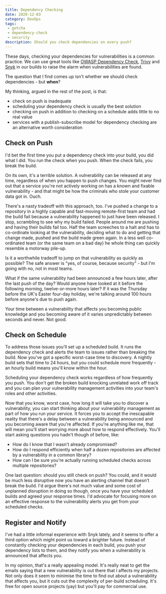 ```yaml
---
title: Dependency Checking
date: 2020-12-03
category: DevOps
tags:
 - gotcha
 - dependency-check
 - security
description: Should you check dependencies on every push?
---
```


These days, checking your dependencies for vulnerabilities is a common practice.
We can use great tools like [OWASP Dependency Check](https://jeremylong.github.io/DependencyCheck/), [Trivy](https://github.com/aquasecurity/trivy) and [Snyk](https://snyk.io) in our builds to raise the alarm when vulnerabilities are found.

The question that I find comes up isn't whether we should check dependencies - but **when**?

My thinking, argued in the rest of the post, is that:

- check on push is inadequate
- scheduling your dependency check is usually the best solution
- checking on push in addition to checking on a schedule adds little to no real value
- services with a publish-subscribe model for dependency checking are an alternative worth consideration

## Check on Push

I'd bet the first time you put a dependency check into your build, you did what I did. You run the check when you push. When the check fails, you break the build.

On its own, it's a terrible solution. A vulnerability can be released at any time, regardless of when you happen to push changes. You might never find out that a service you're not actively working on has a known and fixable vulnerability - and that might be how the criminals who stole your customer data got in. Ouch.

There's a nasty tradeoff with this approach, too. I've pushed a change to a repository in a highly capable and fast-moving remote-first team and had the build fail because a vulnerability happened to just have been released. I stop, scrambling to see why my build failed. People around me are pushing and having their builds fail too. Half the team screeches to a halt and has to co-ordinate looking at the vulnerability, deciding what to do and getting that change made, pushed and the build made green again. In a less well co-ordinated team (or the same team on a bad day) he whole thing can quickly resemble a motorway pile-up.

Is it a worthwhile tradeoff to jump on that vulnerability as quickly as possible? The safe answer is "yes, of course, because security"  - but I'm going with no, not in most teams.

What if the same vulnerability had been announced a few hours later, after the last push of the day? Would anyone have looked at it before the following morning, twelve-or-more hours later? If it was the Thursday before the UK's Easter four-day holiday, we're talking around 100 hours before anyone's due to push again.

Your time between a vulnerability that affects you becoming public knowledge and you becoming aware of it varies unpredictably between seconds and never. Not good.

## Check on Schedule

To address those issues you'll set up a scheduled build. It runs the dependency check and alerts the team to issues rather than breaking the build. Now you've got a specific worst-case time to discovery. A nightly build sets that time to 24 hours, but you could schedule more frequently - an hourly build means you'll know within the hour.

Scheduling your dependency check works regardless of how frequently you push. You don't get the broken build knocking unrelated work off track and you can plan your vulnerability management activities into your team's roles and other activities.

Now that you know, worst case, how long it will take you to discover a vulnerability, you can start thinking about your vulnerability management as part of how you run your service. It forces you to accept the inescapable reality that there's a delay between a vulnerability being announced and you becoming aware that you're affected. If you're anything like me, that will mean you'll start worrying more about how to respond effectively. You'll start asking questions you hadn't though of before, like:

- How do I know that I wasn't already compromised?
- How do I respond efficiently when half a dozen repositories are affected by a vulnerability in a common library?
- How can I be sure you're actually running scheduled checks across multiple repositories?

One last question: should you still check on push? You could, and it would be much less disruptive now you have an alerting channel that doesn't break the build. I'd argue there's not much value and some cost of unplanned disruption in doing so though, once you have your scheduled builds and agreed your response times. I'd advocate for focusing more on an effective response to the vulnerability alerts you get from your scheduled checks.

## Register and Notify

I've had a little informal experience with Snyk lately, and it seems to offer a third option which might point us toward a brighter future. Instead of constantly checking your dependencies in each build, you push your dependency lists to them, and they notify you when a vulnerability is announced that affects you.

In my opinion, that's a really appealing model. It's really neat to get the emails saying that a new vulnerability is out there that I affects my projects. Not only does it seem to minimise the time to find out about a vulnerability that affects you, but it cuts out the complexity of per-build scheduling. It's free for open source projects (yay) but you'll pay for commercial use.

